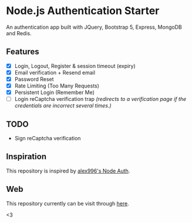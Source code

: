 # Node.js Authentication Starter

An authentication app built with JQuery, Bootstrap 5, Express, MongoDB and Redis.

## Features
- [x] Login, Logout, Register & session timeout (expiry)
- [x] Email verification + Resend email
- [x] Password Reset
- [x] Rate Limiting (Too Many Requests)
- [x] Persistent Login (Remember Me)
- [ ] Login reCaptcha verification trap *(redirects to a verification page if the credentials are incorrect several times.)*

## TODO
- Sign reCaptcha verification

## Inspiration
This repository is inspired by [alex996's Node Auth](https://github.com/alex996/node-auth).

## Web
This repository currently can be visit through [here](https://nas-backup.herokuapp.com/).

<3
